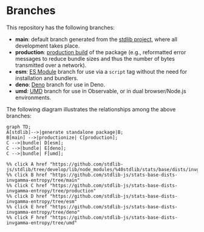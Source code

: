 <!--

@license Apache-2.0

Copyright (c) 2022 The Stdlib Authors.

Licensed under the Apache License, Version 2.0 (the "License");
you may not use this file except in compliance with the License.
You may obtain a copy of the License at

    http://www.apache.org/licenses/LICENSE-2.0

Unless required by applicable law or agreed to in writing, software
distributed under the License is distributed on an "AS IS" BASIS,
WITHOUT WARRANTIES OR CONDITIONS OF ANY KIND, either express or implied.
See the License for the specific language governing permissions and
limitations under the License.

-->

# Branches

This repository has the following branches:

-   **main**: default branch generated from the [stdlib project][stdlib-url], where all development takes place.
-   **production**: [production build][production-url] of the package (e.g., reformatted error messages to reduce bundle sizes and thus the number of bytes transmitted over a network).
-   **esm**: [ES Module][esm-url] branch for use via a `script` tag without the need for installation and bundlers.
-   **deno**: [Deno][deno-url] branch for use in Deno.
-   **umd**: [UMD][umd-url] branch for use in Observable, or in dual browser/Node.js environments.

The following diagram illustrates the relationships among the above branches:

```mermaid
graph TD;
A[stdlib]-->|generate standalone package|B;
B[main] -->|productionize| C[production];
C -->|bundle| D[esm];
C -->|bundle| E[deno];
C -->|bundle| F[umd];

%% click A href "https://github.com/stdlib-js/stdlib/tree/develop/lib/node_modules/%40stdlib/stats/base/dists/invgamma/entropy"
%% click B href "https://github.com/stdlib-js/stats-base-dists-invgamma-entropy/tree/main"
%% click C href "https://github.com/stdlib-js/stats-base-dists-invgamma-entropy/tree/production"
%% click D href "https://github.com/stdlib-js/stats-base-dists-invgamma-entropy/tree/esm"
%% click E href "https://github.com/stdlib-js/stats-base-dists-invgamma-entropy/tree/deno"
%% click F href "https://github.com/stdlib-js/stats-base-dists-invgamma-entropy/tree/umd"
```

[stdlib-url]: https://github.com/stdlib-js/stdlib/tree/develop/lib/node_modules/%40stdlib/stats/base/dists/invgamma/entropy
[production-url]: https://github.com/stdlib-js/stats-base-dists-invgamma-entropy/tree/production
[deno-url]: https://github.com/stdlib-js/stats-base-dists-invgamma-entropy/tree/deno
[umd-url]: https://github.com/stdlib-js/stats-base-dists-invgamma-entropy/tree/umd
[esm-url]: https://github.com/stdlib-js/stats-base-dists-invgamma-entropy/tree/esm